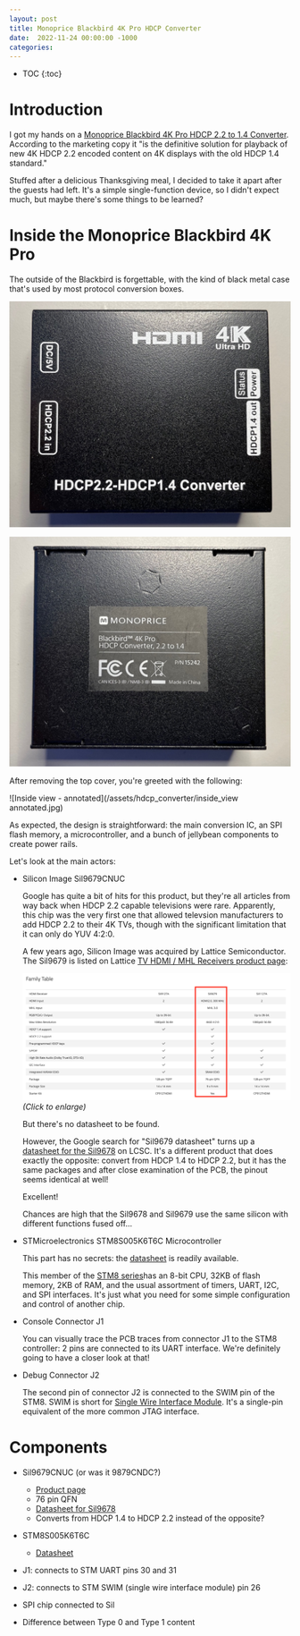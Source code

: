 ```yaml
---
layout: post
title: Monoprice Blackbird 4K Pro HDCP Converter
date:  2022-11-24 00:00:00 -1000
categories:
---
```


* TOC
{:toc}

# Introduction

I got my hands on a 
[Monoprice Blackbird 4K Pro HDCP 2.2 to 1.4 Converter](https://www.monoprice.com/product?p_id=15242).
According to the marketing copy it "is the definitive solution for playback of new 4K HDCP 2.2 encoded 
content on 4K displays with the old HDCP 1.4 standard."

Stuffed after a delicious Thanksgiving meal, I decided to take it apart after the guests had left. It's
a simple single-function device, so I didn't expect much, but maybe there's some things to be learned?

# Inside the Monoprice Blackbird 4K Pro

The outside of the Blackbird is forgettable, with the kind of black metal case that's used by most
protocol conversion boxes.

![Top view](/assets/hdcp_converter/top_view.jpg)

![Bottom view](/assets/hdcp_converter/bottom_view.jpg)

After removing the top cover, you're greeted with the following:

![Inside view - annotated](/assets/hdcp_converter/inside_view annotated.jpg)

As expected, the design is straightforward: the main conversion IC, an SPI flash memory, a microcontroller, 
and a bunch of jellybean components to create power rails.

Let's look at the main actors:

* Silicon Image Sil9679CNUC 

    Google has quite a bit of hits for this product, but they're all articles from way back when HDCP 2.2
    capable televisions were rare. Apparently, this chip was the very first one that allowed televsion 
    manufacturers to add HDCP 2.2 to their 4K TVs, though with the significant limitation that it can
    only do YUV 4:2:0.

    A few years ago, Silicon Image was acquired by Lattice Semiconductor. The Sil9679 is listed on Lattice 
    [TV HDMI / MHL Receivers product page](https://www.latticesemi.com/en/Products/ASSPs/TVHDMIMHLReceivers):

    [![Lattice Product Page](/assets/hdcp_converter/lattice_product_page.png)](/assets/hdcp_converter/lattice_product_page.png)
    *(Click to enlarge)*

    But there's no datasheet to be found.

    However, the Google search for "Sil9679 datasheet" turns up a 
    [datasheet for the Sil9678](https://datasheet.lcsc.com/lcsc/1912111437_Lattice-SiI9678CNUC_C369587.pdf) 
    on LCSC. It's a different product that does exactly the opposite: convert from HDCP 1.4 to HDCP 2.2, but
    it has the same packages and after close examination of the PCB, the pinout seems identical at well!

    Excellent!

    Chances are high that the Sil9678 and Sil9679 use the same silicon with different functions 
    fused off...

* STMicroelectronics STM8S005K6T6C Microcontroller

    This part has no secrets: the [datasheet](/assets/hdcp_converter/stm8s005c6.pdf)
    is readily available.

    This member of the [STM8 series](https://en.wikipedia.org/wiki/STM8)has an 8-bit CPU, 32KB of flash memory, 
    2KB of RAM, and the usual assortment of timers, UART, I2C, and SPI interfaces. It's just what you need for 
    some simple configuration and control of another chip.

* Console Connector J1

    You can visually trace the PCB traces from connector J1 to the STM8 controller: 2 pins are connected
    to its UART interface. We're definitely going to have a closer look at that!

* Debug Connector J2

    The second pin of connector J2 is connected to the SWIM pin of the STM8. SWIM is short for
    [Single Wire Interface Module](http://kuku.eu.org/?projects/stm8spi/stm8spi#mcb_toc_head1). 
    It's a single-pin equivalent of the more common JTAG interface.


# Components

* Sil9679CNUC (or was it 9879CNDC?)

    * [Product page](https://www.latticesemi.com/Products/ASSPs/TVHDMIMHLReceivers)
    * 76 pin QFN
    * [Datasheet for Sil9678](https://datasheet.lcsc.com/lcsc/1912111437_Lattice-SiI9678CNUC_C369587.pdf)
	* Converts from HDCP 1.4 to HDCP 2.2 instead of the opposite?

* STM8S005K6T6C

    * [Datasheet](/assets/hdcp_converter/stm8s005c6.pdf)

* J1: connects to STM UART pins 30 and 31
* J2: connects to STM SWIM (single wire interface module) pin 26
* SPI chip connected to Sil

* Difference between Type 0 and Type 1 content
